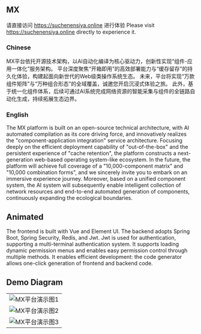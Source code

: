 ## MX

请直接访问 https://suchenensiya.online 进行体验 
Please visit https://suchenensiya.online directly to experience it.

### Chinese
MX平台依托开源技术架构，以AI自动化编译为核心驱动力，创新性实现“组件-应用一体化”服务架构。
平台深度聚焦“开箱即用”的高效部署能力与“缓存留存”的持久化体验，构建起面向新世代的Web级类操作系统生态。
未来，平台将实现“万款组件矩阵”与“万种组合形态”的全域覆盖，诚邀您开启沉浸式体验之旅。
此外，基于统一化组件体系，后续可通过AI系统完成网络资源的智能采集与组件的全链路自动化生成，持续拓展生态边界。

### English
The MX platform is built on an open-source technical architecture, 
with AI automated compilation as its core driving force, and innovatively realizes the "component-application integration" service architecture. 
Focusing deeply on the efficient deployment capability of "out-of-the-box" and the persistent experience of "cache retention", 
the platform constructs a next-generation web-based operating system-like ecosystem. 
In the future, the platform will achieve full coverage of a "10,000-component matrix" and "10,000 combination forms", and we sincerely invite you to embark on an immersive experience journey. Moreover, 
based on a unified component system, the AI system will subsequently enable intelligent collection of network resources and end-to-end automated generation of components, continuously expanding the ecological boundaries.


## Animated
The frontend is built with Vue and Element UI.
The backend adopts Spring Boot, Spring Security, Redis, and Jwt.
Jwt is used for authentication, supporting a multi-terminal authentication system.
It supports loading dynamic permission menus and enables easy permission control through multiple methods.
It enables efficient development: the code generator allows one-click generation of frontend and backend code.


## Demo Diagram
<table >
  <!-- border="0" 隐藏边框，width="100%" 占满容器，cellpadding="10" 给图片加内边距 -->
  <tr>
    <td align="center"> <!-- 单元格内容居中 -->
      <img src="https://newpandafamily.com/images/mx/mx1.png" alt="MX平台演示图1" style="max-width:100%; height:auto;">
      <!-- alt: 无障碍替代文本；style: 图片自适应容器，避免溢出 -->
    </td>
  </tr>
  <tr>
    <td align="center">
      <img src="https://newpandafamily.com/images/mx/mx5.png" alt="MX平台演示图2" style="max-width:100%; height:auto;">
    </td>
  </tr>
  <tr>
    <td align="center">
      <img src="https://newpandafamily.com/images/mx/mx3.png" alt="MX平台演示图3" style="max-width:100%; height:auto;">
    </td>
  </tr>
</table>
